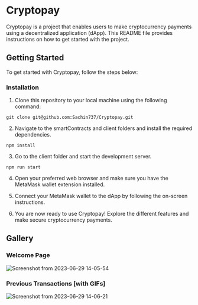 # Cryptopay

Cryptopay is a project that enables users to make cryptocurrency payments using a decentralized application (dApp). This README file provides instructions on how to get started with the project.


## Getting Started
To get started with Cryptopay, follow the steps below:

### Installation
1. Clone this repository to your local machine using the following command: 

``` 
git clone git@github.com:Sachin737/Cryptopay.git 
```

2. Navigate to the smartContracts and client folders and install the required dependencies.

``` 
npm install 
```


3. Go to the client folder and start the development server.
```
npm run start
```

4. Open your preferred web browser and make sure you have the MetaMask wallet extension installed.

5. Connect your MetaMask wallet to the dApp by following the on-screen instructions.

6. You are now ready to use Cryptopay! Explore the different features and make secure cryptocurrency payments.

## Gallery

### Welcome Page

![Screenshot from 2023-06-29 14-05-54](https://github.com/Sachin737/Cryptopay/assets/89219332/d00b5700-c889-4049-9f80-2eb75f7bc713)

### Previous Transactions [with GIFs]

![Screenshot from 2023-06-29 14-06-21](https://github.com/Sachin737/Cryptopay/assets/89219332/bed361df-413a-4efe-ae59-ae559fbae216)

